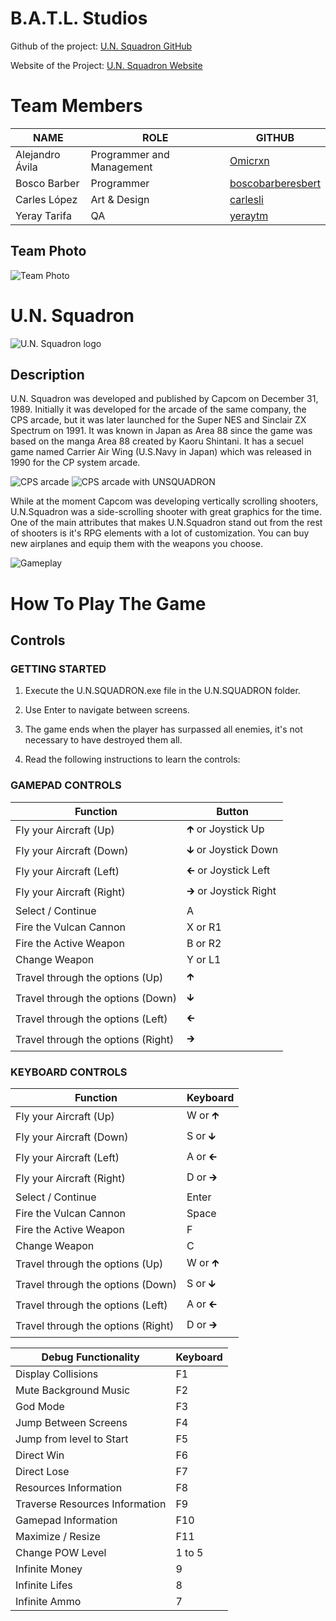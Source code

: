 # B.A.T.L. Studios
Github of the project: [U.N. Squadron GitHub](https://github.com/Omicrxn/U.N.Squadron)

Website of the Project: [U.N. Squadron Website](https://omicrxn.github.io/U.N.Squadron/)
# Team Members
|NAME|ROLE|GITHUB|
|----|----|------|
|Alejandro Ávila|Programmer and Management|[Omicrxn](https://github.com/Omicrxn)|
|Bosco Barber|Programmer|[boscobarberesbert](https://github.com/boscobarberesbert)|
|Carles López|Art & Design|[carlesli](https://github.com/carlesli)|
|Yeray Tarifa|QA|[yeraytm](https://github.com/yeraytm)|
## Team Photo
![Team Photo](https://user-images.githubusercontent.com/60881573/75655998-4eb19500-5c63-11ea-9065-91b4b566a1df.jpg)

# U.N. Squadron
![U.N. Squadron logo](https://www.arcade-museum.com/images/118/1181242184167.jpg)
## Description
U.N. Squadron was developed and published by Capcom on December 31, 1989. Initially it was developed for the arcade of the same company, the CPS arcade, but it was later launched for the Super NES and Sinclair ZX Spectrum on 1991. It was known in Japan as Area 88 since the game was based on the manga Area 88 created by Kaoru Shintani. It has a secuel game named Carrier Air Wing (U.S.Navy in Japan) which was released in 1990 for the CP system arcade.

![CPS arcade](https://www.arcade-museum.com/images/122/1228931605.jpg)
![CPS arcade with UNSQUADRON](https://www.arcade-museum.com/images/118/1181242184165.jpg)

While at the moment Capcom was developing vertically scrolling shooters, U.N.Squadron was a side-scrolling shooter with great graphics for the time. One of the main attributes that makes U.N.Squadron stand out from the rest of shooters is it's RPG elements with a lot of customization. You can buy new airplanes and equip them with the weapons you choose.

![Gameplay](https://gamefabrique.com/storage/screenshots/snes/un-squadron-03.png)
# How To Play The Game
## Controls
### GETTING STARTED
1. Execute the U.N.SQUADRON.exe file in the U.N.SQUADRON folder.

2. Use Enter to navigate between screens.

3. The game ends when the player has surpassed all enemies, it's not necessary to have destroyed them all.

4. Read the following instructions to learn the controls:

### GAMEPAD CONTROLS
|Function|Button|
|-------|--------|
|Fly your Aircraft (Up)|🡱 or Joystick Up|
|Fly your Aircraft (Down)|🡳 or Joystick Down|
|Fly your Aircraft (Left)|🡰 or Joystick Left|
|Fly your Aircraft (Right)|🡲 or Joystick Right|
|Select / Continue|A|
|Fire the Vulcan Cannon|X or R1|
|Fire the Active Weapon|B or R2|
|Change Weapon|Y or L1|
|Travel through the options (Up)|🡱|
|Travel through the options (Down)|🡳|
|Travel through the options (Left)|🡰|
|Travel through the options (Right)|🡲|

### KEYBOARD CONTROLS
|Function|Keyboard|
|-------|--------|
|Fly your Aircraft (Up)|W or 🡱|
|Fly your Aircraft (Down)|S or 🡳|
|Fly your Aircraft (Left)|A or 🡰|
|Fly your Aircraft (Right)|D or 🡲|
|Select / Continue|Enter|
|Fire the Vulcan Cannon|Space|
|Fire the Active Weapon|F|
|Change Weapon|C|
|Travel through the options (Up)|W or 🡱|
|Travel through the options (Down)|S or 🡳|
|Travel through the options (Left)|A or 🡰|
|Travel through the options (Right)|D or 🡲|

|Debug Functionality|Keyboard|
|-------|--------|
|Display Collisions|F1|
|Mute Background Music|F2|
|God Mode|F3|
|Jump Between Screens|F4|
|Jump from level to Start|F5|
|Direct Win|F6|
|Direct Lose|F7|
|Resources Information|F8|
|Traverse Resources Information|F9|
|Gamepad Information|F10|
|Maximize / Resize|F11|
|Change POW Level|1 to 5|
|Infinite Money|9|
|Infinite Lifes|8|
|Infinite Ammo|7|
